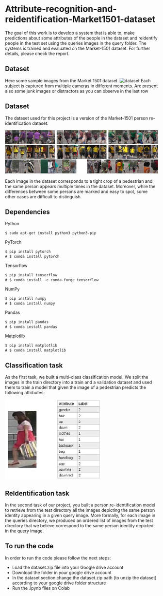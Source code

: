 # Attribute-recognition-and-reidentification-Market1501-dataset


The goal of this work is to develop a system that is able to, make predictions about some attributes of the people in the dataset and reidentify people in the test set using the queries images in the query folder. The systems is trained and evaluated on the Market-1501 dataset.
For further details, please check the report.

## Dataset
Here some sample images from the Market 1501 dataset. 
![dataset](https://user-images.githubusercontent.com/51090995/151345687-c329e100-0767-4968-b8c0-d90308da3c6c.png)
Each subject is captured from multiple cameras in different moments. Are present also some junk images or distractors as you can observe in the last row
## Dataset

The dataset used for this project is a version
of the Market-1501 person re-identification dataset.

![alt text](https://github.com/ZizZu94/market-1501-classification-reid/blob/main/img/dataset.png?raw=true)

Each image in the dataset corresponds to a tight crop of a pedestrian
and the same person appears multiple times in the dataset.
Moreover, while the differences between some persons are
marked and easy to spot, some other cases are difficult to
distinguish.

## Dependencies

Python

```
$ sudo apt-get install python3 python3-pip
```

PyTorch

```
$ pip install pytorch
# $ conda install pytorch
```

Tensorflow

```
$ pip install tensorflow
# $ conda install -c conda-forge tensorflow
```

NumPy

```
$ pip install numpy
# $ conda install numpy
```

Pandas

```
$ pip install pandas
# $ conda install pandas
```

Matplotlib

```
$ pip install matplotlib
# $ conda install matplotlib
```

## Classification task

As the first task, we built a
multi-class classification model. We split the images in the
train directory into a train and a validation dataset and used
them to train a model that given the image of a pedestrian
predicts the following attributes:

![alt text](https://github.com/ZizZu94/market-1501-classification-reid/blob/main/img/dataset-2.png?raw=true)

## ReIdentification task

In the second task of our project, you built
a person re-identification model to retrieve from the test directory
all the images depicting the same person identity appearing
in a given query image. More formally, for each image
in the queries directory, we produced an ordered list of images
from the test directory that we believe correspond to
the same person identity depicted in the query image.
## To run the code

In order to run the code please follow the next steps:
- Load the dataset.zip file into your Google drive account 
- Download the folder in your google drive account
- In the dataset section change the dataset.zip path (to unzip the dataset) according to your google drive folder structure
- Run the .ipynb files on Colab
